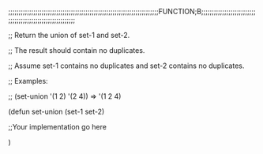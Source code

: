 ;;;;;;;;;;;;;;;;;;;;;;;;;;;;;;;;;;;;;;;;;;;;;;;;;;;;;;;;;;;;;;;;;;;;;;;;FUNCTION;B;;;;;;;;;;;;;;;;;;;;;;;;;;;;;;;;;;;;;;;;;;;;;;;;;;;;;;;;;;

;; Return the union of set-1 and set-2.

;; The result should contain no duplicates.

;; Assume set-1 contains no duplicates and set-2 contains no duplicates.

;; Examples:

;; (set-union '(1 2) '(2 4)) => '(1 2 4)

(defun set-union (set-1 set-2)

;;Your implementation go here

)
